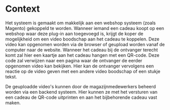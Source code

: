 # Context

<!--
Intent

A context section should answer the following types of questions:

• What is this software project/product/system all about?
• What is it that’s being built?
• How does it fit into the existing environment? (e.g. systems, business processes, etc) • Who is using it? (users, roles, actors, personas, etc)
-->

Het systeem is gemaakt om makkelijk aan een webshop systeem (zoals Magento) gekoppeld te worden. Wanneer iemand een cadeau koopt op een webshop waar deze plug-in aan toegevoegd is, krijgt de koper de mogelijkheid om een video boodschap aan het cadeau te koppelen. Deze video kan opgenomen worden via de browser of geupload worden vanaf de computer naar de website. Wanneer het cadeau bij de ontvanger terecht komt zal hier een kaartje aan het cadeau hangen met een QR-code. Deze code zal verwijzen naar een pagina waar de ontvanger de eerder opgenomen video kan bekijken. Hier kan de ontvanger vervolgens een reactie op de video geven met een andere video boodschap of een stukje tekst.

De geuploadde video's kunnen door de magazijnmedewerkers beheerd worden via een backend systeem. Hier kunnen ze met het versturen van een cadeau de QR-code uitprinten en aan het bijbehorende cadeau vast maken.